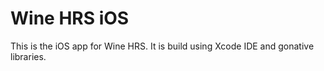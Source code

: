 Wine HRS iOS
============

This is the iOS app for Wine HRS.
It is build using Xcode IDE and gonative libraries.
